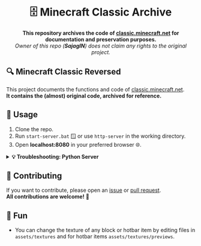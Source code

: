 

<h1 align="center">🗄️ Minecraft Classic Archive</h1>

<p align="center">
  <b>This repository archives the code of <a href="https://classic.minecraft.net">classic.minecraft.net</a> for documentation and preservation purposes.</b><br>
  <i>Owner of this repo (<b>SajagIN</b>) does not claim any rights to the original project.</i>
</p>



<h2>🔍 Minecraft Classic Reversed</h2>
<p>
  This project documents the functions and code of <a href="https://classic.minecraft.net">classic.minecraft.net</a>.<br>
  <b>It contains the (almost) original code, archived for reference.</b>
</p>


<h2>🚀 Usage</h2>
<ol>
  <li>Clone the repo.</li>
  <li>Run <code>start-server.bat</code> <span title="Windows">🪟</span> or use <code>http-server</code> in the working directory.</li>
  <li>Open <b>localhost:8080</b> in your preferred browser <span title="Browser">🌐</span>.</li>
</ol>
<details>
  <summary><b>💡 Troubleshooting: Python Server</b></summary>
  <ul>
    <li>If Python version is <b>3.X</b>:
      <ul>
        <li>On Windows: <code>python -m http.server</code> or <code>py -3 -m http.server</code></li>
      </ul>
    </li>
    <li>If Python version is <b>2.X</b>:
      <ul>
        <li><code>python -m SimpleHTTPServer</code></li>
      </ul>
    </li>
  </ul>
</details>


<h2>🤝 Contributing</h2>
<p>
  If you want to contribute, please open an <a href="https://github.com/SajagIN/Minecraft-classic/issues">issue</a> or <a href="https://github.com/SajagIN/Minecraft-classic/pulls">pull request</a>.<br>
  <b>All contributions are welcome!</b> 🎉
</p>


<h2>🎨 Fun</h2>
<ul>
  <li>You can change the texture of any block or hotbar item by editing files in <code>assets/textures</code> and for hotbar items <code>assets/textures/previews</code>.</li>
</ul>
